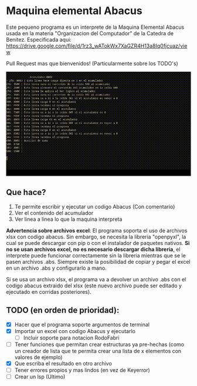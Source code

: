# Maquina elemental Abacus
Este pequeno programa es un interprete de la Maquina Elemental Abacus usada en la materia "Organizacion del Computador" de la Catedra de Benitez. Especificada aqui: https://drive.google.com/file/d/1rz3_wATokWx7XaGZR4H13a8Iq0fjcuaz/view

Pull Request mas que  bienvenidos! (Particularmente sobre los TODO's)

![Demostracion](demo.gif)

## Que hace?
1. Te permite escribir y ejecutar un codigo Abacus (Con comentario)
2. Ver el contenido del acumulador
3. Ver linea a linea lo que la maquina interpreta

**Advertencia sobre archivos excel**: El programa soporta el uso de archivos xlsx con codigo abacus. Sin embargo, se necesita la libreria "openpyxl", la cual se puede descargar con pip o con el instalador de paquetes nativos. **Si no se usan archivos excel, no es necesario descargar dicha libreria**, el interprete puede funcionar correctamente sin la libreria mientras que se le pasen archivos .abs. Siempre existe la posibilidad de copiar y pegar el excel en un archivo .abs y configurarlo a mano. 

Si se usa un archivo xlsx, el programa va a devolver un archivo .abs con el codigo abacus extraido del xlsx (este nuevo archivo puede ser editado y ejecutado en corridas posteriores).

## TODO (en orden de prioridad):
- [X] Hacer que el programa soporte argumentos de terminal
- [X] Importar un excel con codigo Abacus y ejecutarlo
	- [ ] Incluir soporte para notacion RodoFabri
- [ ] Tener funciones que permitan crear estructuras ya pre-hechas (como un creador de lista que te permita crear una lista de x elementos con valores de ejemplo)
- [X] Que escriba el resultado en otro archivo
- [ ] Tener errores propios y mas lindos (en vez de Keyerror)
- [ ] Crear un lsp (Ultimo)
